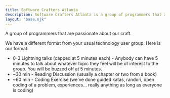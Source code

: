 ```yaml
---
title: Software Crafters Atlanta
description: Software Crafters Atlanta is a group of programmers that are passionate about our craft.
layout: "base.njk"
---
```


A group of programmers that are passionate about our craft.

We have a different format from your usual technology user group. Here is our format:

- 0-3 Lightning talks (capped at 5 minutes each) - Anybody can have 5 minutes to talk about whatever topic they feel
  will be of interest to the group. You will be buzzed off at 5 minutes.
- ~30 min - Reading Discussion (usually a chapter or two from a book)
- ~60 min - Coding Exercise (we've done guided katas, randori, open coding of a problem, experiences... really anything
  as long as everyone is coding)
